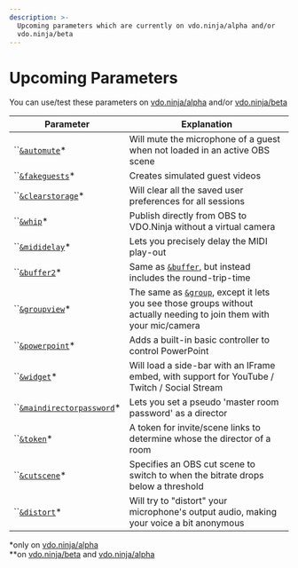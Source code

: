 ```yaml
---
description: >-
  Upcoming parameters which are currently on vdo.ninja/alpha and/or
  vdo.ninja/beta
---
```


# Upcoming Parameters

You can use/test these parameters on [vdo.ninja/alpha](https://vdo.ninja/alpha/) and/or [vdo.ninja/beta](https://vdo.ninja/beta/)

| Parameter                                                                            | Explanation                                                                                                                                              |
| ------------------------------------------------------------------------------------ | -------------------------------------------------------------------------------------------------------------------------------------------------------- |
| ``[`&automute`](audio-parameters/and-automute-alpha.md)\*                            | Will mute the microphone of a guest when not loaded in an active OBS scene                                                                               |
| ``[`&fakeguests`](mixer-scene-parameters/and-fakeguests-alpha.md)\*                  | Creates simulated guest videos                                                                                                                           |
| ``[`&clearstorage`](settings-parameters/and-clearstorage-alpha.md)\*                 | Will clear all the saved user preferences for all sessions                                                                                               |
| ``[`&whip`](mixer-scene-parameters/and-whip-alpha.md)\*                              | Publish directly from OBS to VDO.Ninja without a virtual camera                                                                                          |
| ``[`&mididelay`](api-and-midi-parameters/and-mididelay-alpha.md)\*                   | Lets you precisely delay the MIDI play-out                                                                                                               |
| ``[`&buffer2`](video-parameters/and-buffer2-alpha.md)\*                              | Same as [`&buffer`](view-parameters/buffer.md), but instead includes the round-trip-time                                                                 |
| ``[`&groupview`](setup-parameters/and-groupview-alpha.md)\*                          | The same as [`&group`](../general-settings/and-group.md), except it lets you see those groups without actually needing to join them with your mic/camera |
| ``[`&powerpoint`](settings-parameters/and-powerpoint-alpha.md)\*                     | Adds a built-in basic controller to control PowerPoint                                                                                                   |
| ``[`&widget`](settings-parameters/and-widget-alpha.md)\*                             | Will load a side-bar with an IFrame embed, with support for YouTube / Twitch / Social Stream                                                             |
| ``[`&maindirectorpassword`](director-parameters/and-maindirectorpassword-alpha.md)\* | Lets you set a pseudo 'master room password' as a director                                                                                               |
| ``[`&token`](settings-parameters/and-token-alpha.md)\*                               | A token for invite/scene links to determine whose the director of a room                                                                                 |
| ``[`&cutscene`](settings-parameters/and-cutscene-alpha.md)\*                         | Specifies an OBS cut scene to switch to when the bitrate drops below a threshold                                                                         |
| ``[`&distort`](audio-parameters/and-distort-alpha.md)\*                              | Will try to "distort" your microphone's output audio, making your voice a bit anonymous                                                                  |

\*only on [vdo.ninja/alpha](https://vdo.ninja/alpha/)\
\*\*on [vdo.ninja/beta](https://vdo.ninja/beta/) and [vdo.ninja/alpha](https://vdo.ninja/alpha/)
